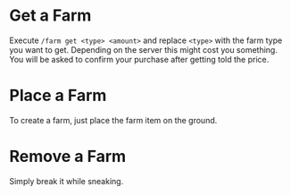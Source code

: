 # Get a Farm
Execute ``/farm get <type> <amount>`` and replace `<type>` with the farm type you want to get. Depending on the server this might cost you something. You will be asked to confirm your purchase after getting told the price.

# Place a Farm
To create a farm, just place the farm item on the ground.

# Remove a Farm
Simply break it while sneaking.